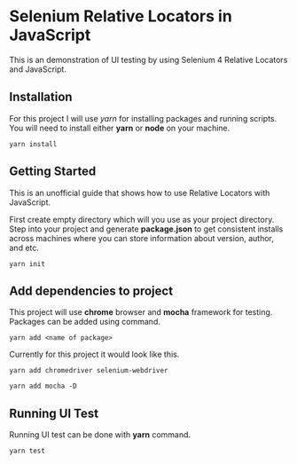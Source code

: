 # Selenium Relative Locators in JavaScript

This is an demonstration of UI testing by using Selenium 4 Relative Locators and JavaScript.



## Installation

For this project I will use *yarn* for installing packages and running scripts. You will need to install either **yarn** or **node** on your machine.
```
yarn install
```



## Getting Started

This is an unofficial guide that shows how to use Relative Locators with JavaScript.

First create empty directory which will you use as your project directory.
Step into your project and generate __package.json__ to get consistent  installs across machines where you can store information about version, author, and etc.
```
yarn init
```



## Add dependencies to project

This project will use **chrome** browser and **mocha** framework for testing. Packages can be added using command.
```
yarn add <name of package>
```
Currently for this project it would look like this.
```
yarn add chromedriver selenium-webdriver
```
```
yarn add mocha -D
```



## Running UI Test

Running UI test can be done with **yarn** command.
```diff
yarn test
```
